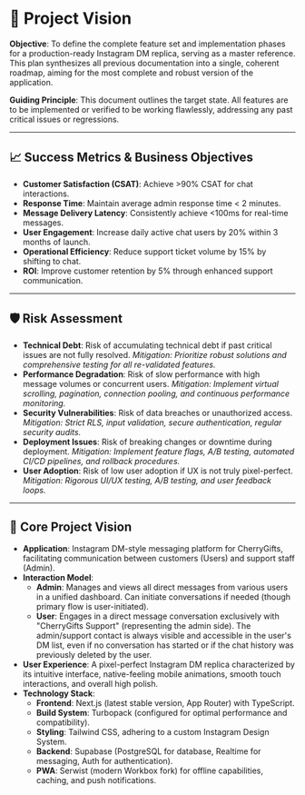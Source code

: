 # 🚀 Project Vision

**Objective**: To define the complete feature set and implementation phases for a production-ready Instagram DM replica, serving as a master reference. This plan synthesizes all previous documentation into a single, coherent roadmap, aiming for the most complete and robust version of the application.

**Guiding Principle**: This document outlines the target state. All features are to be implemented or verified to be working flawlessly, addressing any past critical issues or regressions.

---

## 📈 Success Metrics & Business Objectives

-   **Customer Satisfaction (CSAT)**: Achieve >90% CSAT for chat interactions.
-   **Response Time**: Maintain average admin response time < 2 minutes.
-   **Message Delivery Latency**: Consistently achieve <100ms for real-time messages.
-   **User Engagement**: Increase daily active chat users by 20% within 3 months of launch.
-   **Operational Efficiency**: Reduce support ticket volume by 15% by shifting to chat.
-   **ROI**: Improve customer retention by 5% through enhanced support communication.

---

## 🛡️ Risk Assessment

-   **Technical Debt**: Risk of accumulating technical debt if past critical issues are not fully resolved.
    *Mitigation: Prioritize robust solutions and comprehensive testing for all re-validated features.*
-   **Performance Degradation**: Risk of slow performance with high message volumes or concurrent users.
    *Mitigation: Implement virtual scrolling, pagination, connection pooling, and continuous performance monitoring.*
-   **Security Vulnerabilities**: Risk of data breaches or unauthorized access.
    *Mitigation: Strict RLS, input validation, secure authentication, regular security audits.*
-   **Deployment Issues**: Risk of breaking changes or downtime during deployment.
    *Mitigation: Implement feature flags, A/B testing, automated CI/CD pipelines, and rollback procedures.*
-   **User Adoption**: Risk of low user adoption if UX is not truly pixel-perfect.
    *Mitigation: Rigorous UI/UX testing, A/B testing, and user feedback loops.*

---

## 🎯 Core Project Vision

-   **Application**: Instagram DM-style messaging platform for CherryGifts, facilitating communication between customers (Users) and support staff (Admin).
-   **Interaction Model**:
    -   **Admin**: Manages and views all direct messages from various users in a unified dashboard. Can initiate conversations if needed (though primary flow is user-initiated).
    -   **User**: Engages in a direct message conversation exclusively with "CherryGifts Support" (representing the admin side). The admin/support contact is always visible and accessible in the user's DM list, even if no conversation has started or if the chat history was previously deleted by the user.
-   **User Experience**: A pixel-perfect Instagram DM replica characterized by its intuitive interface, native-feeling mobile animations, smooth touch interactions, and overall high polish.
-   **Technology Stack**:
    -   **Frontend**: Next.js (latest stable version, App Router) with TypeScript.
    -   **Build System**: Turbopack (configured for optimal performance and compatibility).
    -   **Styling**: Tailwind CSS, adhering to a custom Instagram Design System.
    -   **Backend**: Supabase (PostgreSQL for database, Realtime for messaging, Auth for authentication).
    -   **PWA**: Serwist (modern Workbox fork) for offline capabilities, caching, and push notifications.
